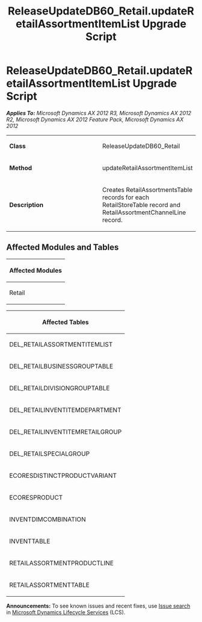 ﻿---
title: ReleaseUpdateDB60_Retail.updateRetailAssortmentItemList Upgrade Script
TOCTitle: ReleaseUpdateDB60_Retail.updateRetailAssortmentItemList Upgrade Script
ms:assetid: 85bc6bf7-e39f-52cc-0fa1-28e329b455ca
ms:mtpsurl: https://msdn.microsoft.com/en-us/library/JJ686036(v=AX.60)
ms:contentKeyID: 49709487
ms.date: 05/18/2015
mtps_version: v=AX.60
---

# ReleaseUpdateDB60\_Retail.updateRetailAssortmentItemList Upgrade Script 


_**Applies To:** Microsoft Dynamics AX 2012 R3, Microsoft Dynamics AX 2012 R2, Microsoft Dynamics AX 2012 Feature Pack, Microsoft Dynamics AX 2012_

<table>
<colgroup>
<col style="width: 50%" />
<col style="width: 50%" />
</colgroup>
<tbody>
<tr class="odd">
<td><p><strong>Class</strong></p></td>
<td><p>ReleaseUpdateDB60_Retail</p></td>
</tr>
<tr class="even">
<td><p><strong>Method</strong></p></td>
<td><p>updateRetailAssortmentItemList</p></td>
</tr>
<tr class="odd">
<td><p><strong>Description</strong></p></td>
<td><p>Creates RetailAssortmentsTable records for each RetailStoreTable record and RetailAssortmentChannelLine record.</p></td>
</tr>
</tbody>
</table>


## Affected Modules and Tables

<table>
<colgroup>
<col style="width: 100%" />
</colgroup>
<thead>
<tr class="header">
<th><p>Affected Modules</p></th>
</tr>
</thead>
<tbody>
<tr class="odd">
<td><p>Retail</p></td>
</tr>
</tbody>
</table>


<table>
<colgroup>
<col style="width: 100%" />
</colgroup>
<thead>
<tr class="header">
<th><p>Affected Tables</p></th>
</tr>
</thead>
<tbody>
<tr class="odd">
<td><p>DEL_RETAILASSORTMENTITEMLIST</p></td>
</tr>
<tr class="even">
<td><p>DEL_RETAILBUSINESSGROUPTABLE</p></td>
</tr>
<tr class="odd">
<td><p>DEL_RETAILDIVISIONGROUPTABLE</p></td>
</tr>
<tr class="even">
<td><p>DEL_RETAILINVENTITEMDEPARTMENT</p></td>
</tr>
<tr class="odd">
<td><p>DEL_RETAILINVENTITEMRETAILGROUP</p></td>
</tr>
<tr class="even">
<td><p>DEL_RETAILSPECIALGROUP</p></td>
</tr>
<tr class="odd">
<td><p>ECORESDISTINCTPRODUCTVARIANT</p></td>
</tr>
<tr class="even">
<td><p>ECORESPRODUCT</p></td>
</tr>
<tr class="odd">
<td><p>INVENTDIMCOMBINATION</p></td>
</tr>
<tr class="even">
<td><p>INVENTTABLE</p></td>
</tr>
<tr class="odd">
<td><p>RETAILASSORTMENTPRODUCTLINE</p></td>
</tr>
<tr class="even">
<td><p>RETAILASSORTMENTTABLE</p></td>
</tr>
</tbody>
</table>

  
**Announcements:** To see known issues and recent fixes, use [Issue search](http://go.microsoft.com/fwlink/?linkid=389258) in [Microsoft Dynamics Lifecycle Services](http://go.microsoft.com/fwlink/?linkid=306505) (LCS).

